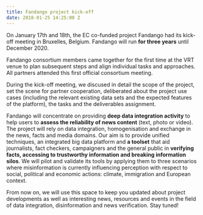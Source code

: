 ```yaml
---
title: Fandango project kick-off
date: 2018-01-25 14:25:00 Z
---
```


On January 17th and 18th, the EC co-funded project Fandango had its kick-off meeting in Bruxelles, Belgium. Fandango will run **for three years** until December 2020.

Fandango consortium members came together for the first time at the VRT venue to plan subsequent steps and align individual tasks and approaches. All partners attended this first official consortium meeting. 

During the kick-off meeting, we discused in detail the scope of the project, set the scene for partner cooperation, deliberated about the project use cases (including the relevant existing data sets and the expected features of the platform), the tasks and the deliverables assignment.

Fandango will concentrate on providing **deep data integration activity** to help users to **assess the reliability of news content** (text, photo or video). The project will rely on data integration, homogenisation and exchange in the news, facts and media domains. Our aim is to provide unified techniques, an integrated big data platform and **a toolset** that aid journalists, fact checkers, campaigners and the general public in **verifying facts, accessing to trustworthy information and breaking information silos**. We will pilot and validate its tools by applying them to three scenarios where misinformation is currently influencing perception with respect to social, political and economic actions: climate, immigration and European context.

From now on, we will use this space to keep you updated about project developments as well as interesting news, resources and events in the field of data integration, disinformation and news verification. Stay tuned!